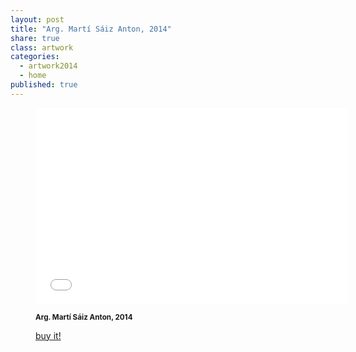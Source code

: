 ```yaml
---
layout: post
title: "Arg. Martí Sáiz Anton, 2014"
share: true
class: artwork
categories:
  - artwork2014
  - home
published: true
---
```


<figure class="text-center">
	<div class="embed-container embed-container_16-9">
		<iframe src="//player.vimeo.com/video/101392123?title=0&amp;portrait=0" width="500" height="314" frameborder="0" webkitallowfullscreen mozallowfullscreen allowfullscreen></iframe>
	</div>
	<figcaption>
		<p><small><strong>Arg. Martí Sáiz Anton, 2014</strong></small></p>
		<p><a href="http://www.artinpocket.cat/product/arg-marti-saiz-anton-2014/" class="btn btn-primary btn-lg"><i class="fa fa-credit-card"></i> buy it!</a></p>
	</figcaption>
</figure>